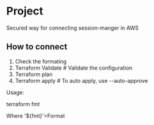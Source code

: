 # Project

Secured way for connecting session-manger in AWS

## How to connect

1. Check the formating 
2. Terraform Validate      # Validate the configuration
3. Terraform plan
4. Terraform apply         # To auto apply, use --auto-approve


Usage: 

  terraform fmt 

Where '${fmt}'=Format
